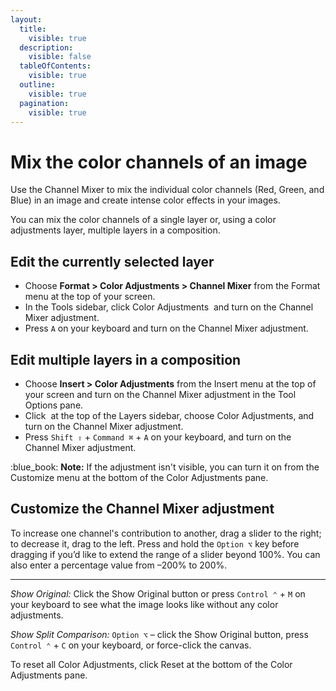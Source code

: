 ```yaml
---
layout:
  title:
    visible: true
  description:
    visible: false
  tableOfContents:
    visible: true
  outline:
    visible: true
  pagination:
    visible: true
---
```


# Mix the color channels of an image

Use the Channel Mixer to mix the individual color channels (Red, Green, and Blue) in an image and create intense color effects in your images.

You can mix the color channels of a single layer or, using a color adjustments layer, multiple layers in a composition.

## Edit the currently selected layer

* Choose **Format > Color Adjustments > Channel Mixer** from the Format menu at the top of your screen.
* In the Tools sidebar, click Color Adjustments <img src="https://help.pixelmator.com/pixelmator-pro/3.5/assets/English/1581000192000.png" alt="" data-size="line"> and turn on the Channel Mixer adjustment.
* Press `A` on your keyboard and turn on the Channel Mixer adjustment.

## Edit multiple layers in a composition

* Choose **Insert > Color Adjustments** from the Insert menu at the top of your screen and turn on the Channel Mixer adjustment in the Tool Options pane.
* Click <img src="https://help.pixelmator.com/pixelmator-pro/3.5/assets/English/1648724547000.png" alt="" data-size="line"> at the top of the Layers sidebar, choose Color Adjustments, and turn on the Channel Mixer adjustment.
* Press `Shift ⇧` + `Command ⌘` + `A` on your keyboard, and turn on the Channel Mixer adjustment.

:blue\_book: **Note:** If the adjustment isn't visible, you can turn it on from the Customize menu at the bottom of the Color Adjustments pane.

## Customize the Channel Mixer adjustment

To increase one channel's contribution to another, drag a slider to the right; to decrease it, drag to the left. Press and hold the `Option ⌥` key before dragging if you’d like to extend the range of a slider beyond 100%. You can also enter a percentage value from –200% to 200%.

***

_Show Original:_ Click the Show Original button or press `Control ⌃` + `M` on your keyboard to see what the image looks like without any color adjustments.

_Show Split Comparison:_ `Option ⌥` – click the Show Original button, press `Control ⌃` + `C` on your keyboard, or force-click the canvas.

To reset all Color Adjustments, click Reset at the bottom of the Color Adjustments pane.
